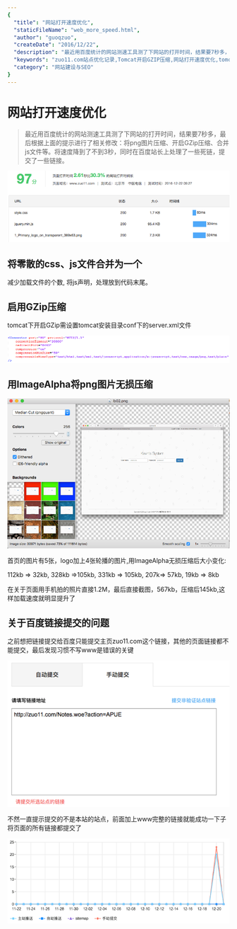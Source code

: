 ```yaml
---
{
  "title": "网站打开速度优化",
  "staticFileName": "web_more_speed.html",
  "author": "guoqzuo",
  "createDate": "2016/12/22",
  "description": "最近用百度统计的网站测速工具测了下网站的打开时间，结果要7秒多，最后根据上面的提示进行了相关修改：将png图片压缩、开启GZip压缩、合并js文件等。将速度降到了不到3秒，同时在百度站长上处理了一些死链，提交了一些链接。",
  "keywords": "zuo11.com站点优化记录,Tomcat开启GZIP压缩,网站打开速度优化,tomcat 开启gzip",
  "category": "网站建设与SEO"
}
---
```


# 网站打开速度优化

> 最近用百度统计的网站测速工具测了下网站的打开时间，结果要7秒多，最后根据上面的提示进行了相关修改：将png图片压缩、开启GZip压缩、合并js文件等。将速度降到了不到3秒，同时在百度站长上处理了一些死链，提交了一些链接。

![web_more_fast_1.png](../../../images/blog/web/web_more_fast_1.png)

## 将零散的css、js文件合并为一个
减少加载文件的个数, 将js声明，处理放到代码末尾。

## 启用GZip压缩
tomcat下开启GZip需设置tomcat安装目录conf下的server.xml文件

![web_more_fast_2.png](../../../images/blog/web/web_more_fast_2.png)

## 用ImageAlpha将png图片无损压缩    
![web_more_fast_3.png](../../../images/blog/web/web_more_fast_3.png)  

首页的图片有5张，logo加上4张轮播的图片,用ImageAlpha无损压缩后大小变化:

112kb => 32kb, 328kb =>105kb, 331kb => 105kb, 207k=> 57kb, 19kb => 8kb    

在关于页面用手机拍的照片直接1.2M，最后直接截图，567kb，压缩后145kb,这样加载速度就明显提升了

## 关于百度链接提交的问题
之前想把链接提交给百度只能提交主页zuo11.com这个链接，其他的页面链接都不能提交，最后发现习惯不写www是错误的关键

![web_more_fast_4.png](../../../images/blog/web/web_more_fast_4.png)

不然一直提示提交的不是本站的站点，前面加上www完整的链接就能成功一下子将页面的所有链接都提交了

![web_more_fast_5.png](../../../images/blog/web/web_more_fast_5.png)

